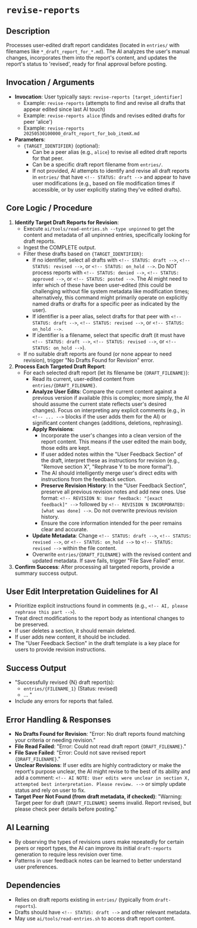 # `revise-reports`

## Description
Processes user-edited draft report candidates (located in `entries/` with filenames like `*_draft_report_for_*.md`). The AI analyzes the user's manual changes, incorporates them into the report's content, and updates the report's status to 'revised', ready for final approval before posting.

## Invocation / Arguments
*   **Invocation**: User typically says: `revise-reports [target_identifier]`
    *   Example: `revise-reports` (attempts to find and revise all drafts that appear edited since last AI touch)
    *   Example: `revise-reports alice` (finds and revises edited drafts for peer 'alice')
    *   Example: `revise-reports 20250530100000_draft_report_for_bob_itemX.md`
*   **Parameters**:
    *   `{TARGET_IDENTIFIER}` (optional):
        *   Can be a peer alias (e.g., `alice`) to revise all edited draft reports for that peer.
        *   Can be a specific draft report filename from `entries/`.
        *   If not provided, AI attempts to identify and revise all draft reports in `entries/` that have `<!-- STATUS: draft -->` and appear to have user modifications (e.g., based on file modification times if accessible, or by user explicitly stating they've edited drafts).

## Core Logic / Procedure
1.  **Identify Target Draft Reports for Revision**:
    *   Execute `ai/tools/read-entries.sh --type unpinned` to get the content and metadata of all unpinned entries, specifically looking for draft reports.
    *   Ingest the COMPLETE output.
    *   Filter these drafts based on `{TARGET_IDENTIFIER}`:
        *   If no identifier, select all drafts with `<!-- STATUS: draft -->`, `<!-- STATUS: revised -->`, or `<!-- STATUS: on_hold -->`. Do NOT process reports with `<!-- STATUS: denied -->`, `<!-- STATUS: approved -->`, or `<!-- STATUS: posted -->`. The AI might need to infer which of these have been user-edited (this could be challenging without file system metadata like modification times; alternatively, this command might primarily operate on explicitly named drafts or drafts for a specific peer as indicated by the user).
        *   If identifier is a peer alias, select drafts for that peer with `<!-- STATUS: draft -->`, `<!-- STATUS: revised -->`, or `<!-- STATUS: on_hold -->`.
        *   If identifier is a filename, select that specific draft (it must have `<!-- STATUS: draft -->`, `<!-- STATUS: revised -->`, or `<!-- STATUS: on_hold -->`).
    *   If no suitable draft reports are found (or none appear to need revision), trigger "No Drafts Found for Revision" error.
2.  **Process Each Targeted Draft Report**:
    *   For each selected draft report (let its filename be `{DRAFT_FILENAME}`):
        *   Read its current, user-edited content from `entries/{DRAFT_FILENAME}`.
        *   **Analyze User Edits**: Compare the current content against a previous version if available (this is complex; more simply, the AI should assume the current state reflects user's desired changes). Focus on interpreting any explicit comments (e.g., in `<!-- ... -->` blocks if the user adds them for the AI) or significant content changes (additions, deletions, rephrasing).
        *   **Apply Revisions**:
            *   Incorporate the user's changes into a clean version of the report content. This means if the user edited the main body, those edits are kept.
            *   If user added notes within the "User Feedback Section" of the draft, interpret these as instructions for revision (e.g., "Remove section X", "Rephrase Y to be more formal").
            *   The AI should intelligently merge user's direct edits with instructions from the feedback section.
            *   **Preserve Revision History**: In the "User Feedback Section", preserve all previous revision notes and add new ones. Use format: `<!-- REVISION N: User feedback: "[exact feedback]" -->` followed by `<!-- REVISION N INCORPORATED: [what was done] -->`. Do not overwrite previous revision history.
            *   Ensure the core information intended for the peer remains clear and accurate.
        *   **Update Metadata**: Change `<!-- STATUS: draft -->`, `<!-- STATUS: revised -->`, or `<!-- STATUS: on_hold -->` to `<!-- STATUS: revised -->` within the file content.
        *   Overwrite `entries/{DRAFT_FILENAME}` with the revised content and updated metadata. If save fails, trigger "File Save Failed" error.
3.  **Confirm Success**: After processing all targeted reports, provide a summary success output.

## User Edit Interpretation Guidelines for AI
*   Prioritize explicit instructions found in comments (e.g., `<!-- AI, please rephrase this part -->`).
*   Treat direct modifications to the report body as intentional changes to be preserved.
*   If user deletes a section, it should remain deleted.
*   If user adds new content, it should be included.
*   The "User Feedback Section" in the draft template is a key place for users to provide revision instructions.

## Success Output
*   "Successfully revised {N} draft report(s):
    *   `entries/{FILENAME_1}` (Status: revised)
    *   ... "
*   Include any errors for reports that failed.

## Error Handling & Responses
*   **No Drafts Found for Revision**: "Error: No draft reports found matching your criteria or needing revision."
*   **File Read Failed**: "Error: Could not read draft report `{DRAFT_FILENAME}`."
*   **File Save Failed**: "Error: Could not save revised report `{DRAFT_FILENAME}`."
*   **Unclear Revisions**: If user edits are highly contradictory or make the report's purpose unclear, the AI might revise to the best of its ability and add a comment: `<!-- AI NOTE: User edits were unclear in section X, attempted best interpretation. Please review. -->` or simply update status and rely on user to fix.
*   **Target Peer Not Found (from draft metadata, if checked)**: "Warning: Target peer for draft `{DRAFT_FILENAME}` seems invalid. Report revised, but please check peer details before posting."

## AI Learning
*   By observing the types of revisions users make repeatedly for certain peers or report types, the AI can improve its initial `draft-reports` generation to require less revision over time.
*   Patterns in user feedback notes can be learned to better understand user preferences.

## Dependencies
*   Relies on draft reports existing in `entries/` (typically from `draft-reports`).
*   Drafts should have `<!-- STATUS: draft -->` and other relevant metadata.
*   May use `ai/tools/read-entries.sh` to access draft report content.
